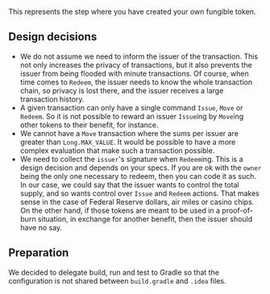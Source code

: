 This represents the step where you have created your own fungible token.

## Design decisions

* We do not assume we need to inform the issuer of the transaction. This not only increases the privacy of transactions, but it also prevents the issuer from being flooded with minute transactions. Of course, when time comes to `Redeem`, the issuer needs to know the whole transaction chain, so privacy is lost there, and the issuer receives a large transaction history.
* A given transaction can only have a single command `Issue`, `Move` or `Redeem`. So it is not possible to reward an issuer `Issue`ing by `Move`ing other tokens to their benefit, for instance.
* We cannot have a `Move` transaction where the sums per issuer are greater than `Long.MAX_VALUE`. It would be possible to have a more complex evaluation that make such a transaction possible.
* We need to collect the `issuer`'s signature when `Redeem`ing. This is a design decision and depends on your specs. If you are ok with the `owner` being the only one necessary to redeem, then you can code it as such. In our case, we could say that the issuer wants to control the total supply, and so wants control over `Issue` and `Redeem` actions. That makes sense in the case of Federal Reserve dollars, air miles or casino chips. On the other hand, if those tokens are meant to be used in a proof-of-burn situation, in exchange for another benefit, then the issuer should have no say.

## Preparation

We decided to delegate build, run and test to Gradle so that the configuration is not shared between `build.gradle` and `.idea` files.
